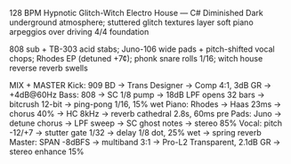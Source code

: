 128 BPM Hypnotic Glitch-Witch Electro House — C# Diminished
Dark underground atmosphere; stuttered glitch textures layer soft piano arpeggios over driving 4/4 foundation

808 sub + TB-303 acid stabs; Juno-106 wide pads + pitch-shifted vocal chops; Rhodes EP (detuned +7¢); phonk snare rolls 1/16; witch house reverse reverb swells

MIX + MASTER
Kick: 909 BD → Trans Designer → Comp 4:1, 3dB GR → +4dB@60Hz
Bass: 808 → SC 1/8 pump → 18dB LPF opens 32 bars → bitcrush 12-bit → ping-pong 1/16, 15% wet
Piano: Rhodes → Haas 23ms → chorus 40% → HC 8kHz → reverb cathedral 2.8s, 60ms pre
Pads: Juno → detune chorus → LPF sweep → SC ghost notes → stereo 85%
Vocal: pitch -12/+7 → stutter gate 1/32 → delay 1/8 dot, 25% wet → spring reverb
Master: SPAN -8dBFS → multiband 3:1 → Pro-L2 Transparent, 2.1dB GR → stereo enhance 15%